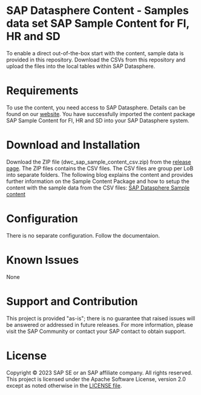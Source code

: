 # SAP Datasphere Content - Samples data set SAP Sample Content for FI, HR and SD
To enable a direct out-of-the-box start with the content, sample data is provided in this repository. Download the CSVs from this repository and upload the files into the local tables within SAP Datasphere.

# Requirements
To use the content, you need access to SAP Datasphere. Details can be found on our [website](https://www.sap.com/products/technology-platform/datasphere.html).
You have successfully imported the content package SAP Sample Content for FI, HR and SD into your SAP Datasphere system.

# Download and Installation
Download the ZIP file (dwc_sap_sample_content_csv.zip) from the [release page](https://github.com/SAP-samples/data-warehouse-cloud-content/releases). The ZIP files contains the CSV files. The CSV files are group per LoB into separate folders.
The following blog explains the content and provides further information on the Sample Content Package and how to setup the content with the sample data from the CSV files: [SAP Datasphere Sample content](https://blogs.sap.com/2023/03/09/sap-datasphere-sample-content/)

# Configuration
There is no separate configuration. Follow the documentaion.

# Known Issues
None

# Support and Contribution
This project is provided "as-is"; there is no guarantee that raised issues will be answered or addressed in future releases.
For more information, please visit the SAP Community or contact your SAP contact to obtain support.

# License
Copyright © 2023 SAP SE or an SAP affiliate company. All rights reserved. This project is licensed under the Apache Software License, version 2.0 except as noted otherwise in the [LICENSE file](/LICENSE).
